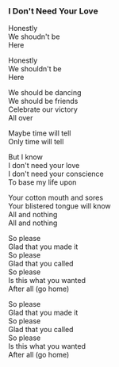 ### I Don't Need Your Love

Honestly  
We shoudn't be  
Here

Honestly  
We shouldn't be  
Here

We should be dancing  
We should be friends  
Celebrate our victory  
All over

Maybe time will tell  
Only time will tell

But I know  
I don't need your love  
I don't need your conscience  
To base my life upon

Your cotton mouth and sores   
Your blistered tongue will know  
All and nothing  
All and nothing

So please  
Glad that you made it  
So please  
Glad that you called  
So please  
Is this what you wanted  
After all (go home)

So please  
Glad that you made it  
So please  
Glad that you called  
So please  
Is this what you wanted  
After all (go home)